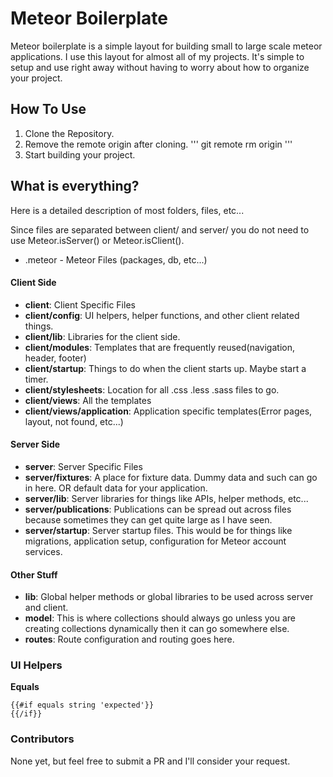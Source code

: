# Meteor Boilerplate

Meteor boilerplate is a simple layout for building small to
large scale meteor applications. I use this layout for almost
all of my projects. It's simple to setup and use right away
without having to worry about how to organize your project.

## How To Use

1. Clone the Repository.
2. Remove the remote origin after cloning.
'''
git remote rm origin
'''
3. Start building your project.

## What is everything?

Here is a detailed description of most folders, files, etc...

Since files are separated between client/ and server/ you do not need to use Meteor.isServer() or Meteor.isClient().

- .meteor - Meteor Files (packages, db, etc...)

#### Client Side
- **client**: Client Specific Files
- **client/config**: UI helpers, helper functions, and other client related things.
- **client/lib**: Libraries for the client side.
- **client/modules**: Templates that are frequently reused(navigation, header, footer)
- **client/startup**: Things to do when the client starts up. Maybe start a timer.
- **client/stylesheets**: Location for all .css .less .sass files to go.
- **client/views**: All the templates
- **client/views/application**: Application specific templates(Error pages, layout, not found, etc...)

#### Server Side
- **server**: Server Specific Files
- **server/fixtures**: A place for fixture data. Dummy data and such can go in here. OR default data for your application.
- **server/lib**: Server libraries for things like APIs, helper methods, etc...
- **server/publications**: Publications can be spread out across files because sometimes they can get quite large as I have seen.
- **server/startup**: Server startup files. This would be for things like migrations, application setup, configuration for Meteor account services.

#### Other Stuff
- **lib**: Global helper methods or global libraries to be used across server and client.
- **model**: This is where collections should always go unless you are creating collections dynamically then it can go somewhere else.
- **routes**: Route configuration and routing goes here.

### UI Helpers
**Equals**
```
{{#if equals string 'expected'}}
{{/if}}
```

### Contributors
None yet, but feel free to submit a PR and I'll consider your request.
